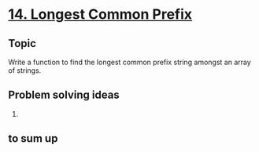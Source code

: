 # [14. Longest Common Prefix](https://leetcode.com/problems/longest-common-prefix/)

## Topic
Write a function to find the longest common prefix string amongst an array of strings.

## Problem solving ideas
1. 

## to sum up